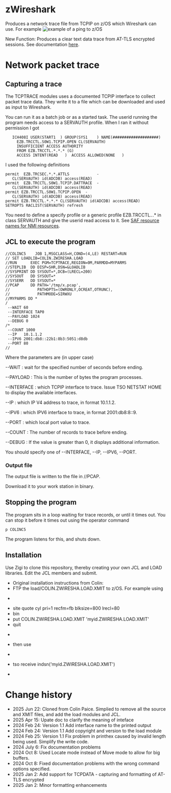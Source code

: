 # zWireshark
Produces a network trace file from TCPIP on z/OS which Wireshark can use.
For example
![example of a ping to z/OS](https://colinpaiceblog.files.wordpress.com/2024/02/zwireshark-1.jpg?w=999)

New Function:  Produces a clear text data trace from AT-TLS encrypted sessions.  See documentation [here](./TCPDATA.md).



# Network packet trace
##  Capturing a trace
The TCPTRACE modules uses a documented TCPIP interface to collect packet trace data.  They write it to a file which can be downloaded and used as input to Wireshark.

You can run it as a batch job or as a started task.
The userid running the program needs access to a SERVAUTH profile.  When I ran it without permission I got
```
   ICH408I USER(START1  ) GROUP(SYS1    ) NAME(####################)
     EZB.TRCCTL.S0W1.TCPIP.OPEN CL(SERVAUTH)
     INSUFFICIENT ACCESS AUTHORITY
     FROM EZB.TRCCTL.*.*.* (G)
     ACCESS INTENT(READ   )  ACCESS ALLOWED(NONE   )
```
I used the following definitions

```
permit  EZB.TRCSEC.*.*.ATTLS            -
   CL(SERVAUTH) id(ADCDB) access(READ)
permit  EZB.TRCCTL.S0W1.TCPIP.DATTRACE  -
   CL(SERVAUTH) id(ADCDB) access(READ)
permit EZB.TRCCTL.S0W1.TCPIP.OPEN  -
   CL(SERVAUTH) id(ADCDB) access(READ)
permit EZB.TRCCTL.*.*.* CL(SERVAUTH) id(ADCDB) access(READ)
SETROPTS RACLIST(SERVAUTH) refresh
```

You need to define a specify profile or a generic profile EZB.TRCCTL.*.*.* in class SERVAUTH and give the userid read access to it.
See [SAF resource names for NMI resources](https://www.ibm.com/docs/en/zos/3.1.0?topic=enablement-saf-resource-names-nmi-resources).
## JCL to execute the program

```
//COLINC5    JOB 1,MSGCLASS=H,COND=(4,LE) RESTART=RUN
// SET LOADLIB=COLIN.ZWIRESHA.LOAD
//RUN      EXEC PGM=TCPTRACE,REGION=0M,PARMDD=MYPARMS
//STEPLIB  DD DISP=SHR,DSN=&LOADLIB
//SYSPRINT DD SYSOUT=*,DCB=(LRECL=200)
//SYSOUT   DD SYSOUT=*
//SYSERR   DD SYSOUT=*
//PCAP     DD PATH='/tmp/x.pcap',
//            PATHOPTS=(OWRONLY,OCREAT,OTRUNC),
//            PATHMODE=SIRWXU
//MYPARMS DD *
/
 --WAIT 60
 --INTERFACE TAP0
 --PAYLOAD 1024
 --DEBUG 0
/*
 --COUNT 1000
 --IP   10.1.1.2
 --IPV6 2001:db8::22b1:8b3:5051:d8db
 --PORT 80
//
```

Where the parameters are (in upper case)


--WAIT
: wait for the specified number of seconds before ending.

--PAYLOAD
: This is the number of bytes the program processes.

--INTERFACE
:  which TCPIP interface to trace.  Issue TSO NETSTAT HOME to display the available interfaces.

--IP
:  which IP V4 address to trace, in format 10.1.1.2.

--IPV6
:  which IPV6 interface to trace, in format 2001:db8:8::9.

--PORT
: which local port value to trace.

--COUNT
:  The number of records to trace before ending.

--DEBUG
: If the value is greater than 0, it displays additional information.

You should specify one of --INTERFACE, --IP, --IPV6, --PORT.


### Output file
The output file is written to the file in //PCAP.

Download it to your work station in binary.


## Stopping the program
The program sits in a loop waiting for trace records, or until it times out.
You can stop it before it times out using the operator command
```
p COLINC5
```
The program listens for this, and shuts down.


## Installation

Use Zigi to clone this repository, thereby creating your own JCL and LOAD libraries.
Edit the JCL members and submit.

* Original installation instructions from Colin:
* FTP the load/COLIN.ZWIRESHA.LOAD.XMIT to z/OS.  For example using
* ```
* site quote  cyl pri=1 recfm=fb blksize=800 lrecl=80
* bin
* put COLIN.ZWIRESHA.LOAD.XMIT 'myid.ZWIRESHA.LOAD.XMIT'
* quit
* ```
* then use
* ```
* tso receive indsn('myid.ZWIRESHA.LOAD.XMIT')
* ```

# Change history
-  2025 Jun 22: Cloned from Colin Paice. Simplied to remove all the source and XMIT files, and add the load modules and JCL.
-  2025 Apr 15: Upate doc to clarify the meaning of inteface
-  2024 Feb 24: Version 1.1 Add interface name to the printed output
-  2024 Feb 24: Version 1.1 Add copyright and version to the load module
-  2024 Feb 25: Version 1.1 Fix problem in printhex caused by invalid length being used.  Simplify the write code.
-  2024 July 6: Fix documentation problems
-  2024 Oct 8:  Used Locate mode instead of Move mode to allow for big buffers.
-  2024 Oct 8:  Fixed documentation problems with the wrong command options specified.
-  2025 Jan 2:  Add support for TCPDATA - capturing and formatting of AT-TLS encrypted
-  2025 Jan 2:  Minor formatting enhancements
